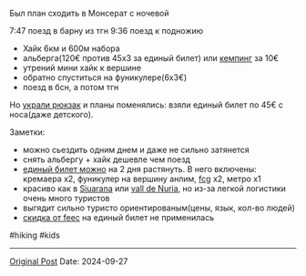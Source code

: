 Был план сходить в Монсерат с ночевой

7:47 поезд в барну из тгн
9:36 поезд к подножию
- Хайк 6км и 600м набора
- альберга(120€ против 45х3 за единый билет) или [кемпинг](https://maps.app.goo.gl/avBLSNTz17ZgFDWg9) за 10€ 
- утрений мини хайк к вершине
- обратно спуститься на фуникулере(6х3€)
- поезд в бсн, а потом тгн

Но [украли рюкзак](2611.md) и планы поменялись: взяли единый билет по 45€ с носа(даже детского). 

Заметки:
- можно сьездить одним днем и даже не сильно затянется
- снять альбергу + хайк дешевле чем поезд
- [единый билет можно](https://vol.cremallerademontserrat.cat/trans-montserrat-cremallera-placa-espanya) на 2 дня растянуть. В него включены: кремаера х2, фуникулер на вершину анлим, [fcg](https://www.fgc.cat/cercador/?from_address=Barcelona-Pla%C3%A7a+Espanya&from_lat=41.3745059&from_lng=2.1484134&from_code=PE&to_address=Monistrol+de+Montserrat&to_lat=41.610359602&to_lng=1.84919403&to_code=MO&datetime_option=1&range_option=0&date=14-09-2024&time_from=09%3A15) x2, метро x1
- красиво как в [Siuarana](2572.md) или [vall de Nuria,](2549.md) но из-за легкой логистики очень много туристов
- выгядит сильно туристо ориентированым(цены, язык, кол-во людей)
- [скидка от feec](2561.md) на единый билет не применилась 

#hiking #kids

---
[Original Post](https://t.me/lev2tarragona/2651)
Date: 2024-09-27
